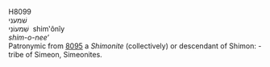 <body>
  <p>H8099<br>  שׁמעני  <br> שִׁמעוֹנִי  ‎  shim‛ônı̂y  <br><i>shim-o-nee‘ </i><br>Patronymic from <a href="h8095.htm">8095</a>  a <i>Shimonite</i> (collectively) or descendant of Shimon: - tribe of Simeon, Simeonites.<br></p>
 </body>